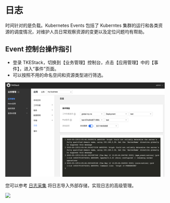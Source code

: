 # 日志

时间针对的是负载。Kubernetes Events 包括了 Kuberntes 集群的运行和各类资源的调度情况，对维护人员日常观察资源的变更以及定位问题均有帮助。

## Event 控制台操作指引

* 登录 TKEStack，切换到【业务管理】控制台，点击【应用管理】中的【事件】，进入“事件”页面。
* 可以按照不用的命名空间和资源类型进行筛选。

![](../../../.gitbook/assets/image%20%28122%29.png)

您可以参考 [日志采集](../operation-mgmt/log-collection.md) 将日志导入外部存储，实现日志的高级管理。

![](https://github.com/PatrickLai7528/docs/tree/367ed6036bfdb372201d6e1790cdfffbf16b6ac6/docs/zh/images/事件.png)

